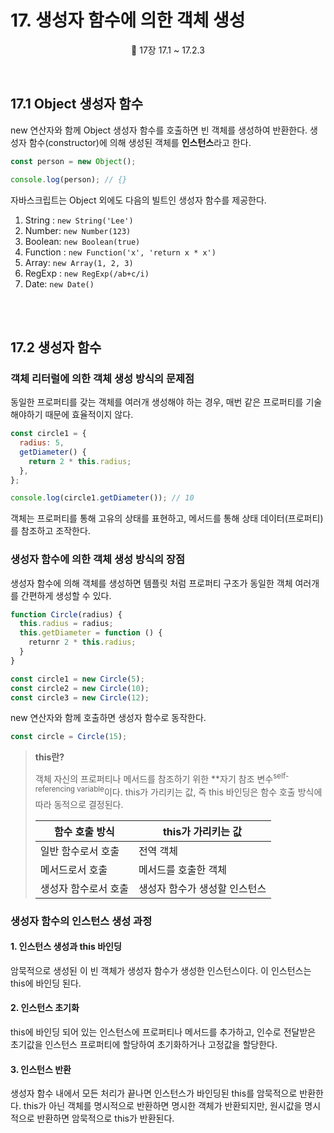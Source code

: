 # 17. 생성자 함수에 의한 객체 생성

<p align='center'>
📕 17장 17.1 ~ 17.2.3
</p><br />

## 17.1 Object 생성자 함수

new 연산자와 함께 Object 생성자 함수를 호출하면 빈 객체를 생성하여 반환한다. 생성자 함수(constructor)에 의해 생성된 객체를 **인스턴스**라고 한다.

```js
const person = new Object();

console.log(person); // {}
```

자바스크립트는 Object 외에도 다음의 빌트인 생성자 함수를 제공한다.

1. String : `new String('Lee')`
2. Number: `new Number(123)`
3. Boolean: `new Boolean(true)`
4. Function : `new Function('x', 'return x * x')`
5. Array: `new Array(1, 2, 3)`
6. RegExp : `new RegExp(/ab+c/i)`
7. Date: `new Date()`

<br /><br />

## 17.2 생성자 함수

### 객체 리터럴에 의한 객체 생성 방식의 문제점

동일한 프로퍼티를 갖는 객체를 여러개 생성해야 하는 경우, 매번 같은 프로퍼티를 기술해야하기 때문에 효율적이지 않다.

```js
const circle1 = {
  radius: 5,
  getDiameter() {
    return 2 * this.radius;
  },
};

console.log(circle1.getDiameter()); // 10
```

객체는 프로퍼티를 통해 고유의 상태를 표현하고, 메서드를 통해 상태 데이터(프로퍼티)를 참조하고 조작한다.

### 생성자 함수에 의한 객체 생성 방식의 장점

생성자 함수에 의해 객체를 생성하면 템플릿 처럼 프로퍼티 구조가 동일한 객체 여러개를 간편하게 생성할 수 있다.

```js
function Circle(radius) {
  this.radius = radius;
  this.getDiameter = function () {
    returnr 2 * this.radius;
  }
}

const circle1 = new Circle(5);
const circle2 = new Circle(10);
const circle3 = new Circle(12);
```

new 연산자와 함께 호출하면 생성자 함수로 동작한다.

```js
const circle = Circle(15);
```

> **this란?**
>
> 객체 자신의 프로퍼티나 메서드를 참조하기 위한 \*\*자기 참조 변수<sup>self-referencing variable</sup>이다. this가 가리키는 값, 즉 this 바인딩은 함수 호출 방식에 따라 동적으로 결정된다.
>
> | 함수 호출 방식       | this가 가리키는 값            |
> | -------------------- | ----------------------------- |
> | 일반 함수로서 호출   | 전역 객체                     |
> | 메서드로서 호출      | 메서드를 호출한 객체          |
> | 생성자 함수로서 호출 | 생성자 함수가 생성할 인스턴스 |

### 생성자 함수의 인스턴스 생성 과정

#### 1. 인스턴스 생성과 this 바인딩

암묵적으로 생성된 이 빈 객체가 생성자 함수가 생성한 인스턴스이다. 이 인스턴스는 this에 바인딩 된다.

#### 2. 인스턴스 초기화

this에 바인딩 되어 있는 인스턴스에 프로퍼티나 메서드를 추가하고, 인수로 전달받은 초기값을 인스턴스 프로퍼티에 할당하여 초기화하거나 고정값을 할당한다.

#### 3. 인스턴스 반환

생성자 함수 내에서 모든 처리가 끝나면 인스턴스가 바인딩된 this를 암묵적으로 반환한다. this가 아닌 객체를 명시적으로 반환하면 명시한 객체가 반환되지만, 원시값을 명시적으로 반환하면 암묵적으로 this가 반환된다.
